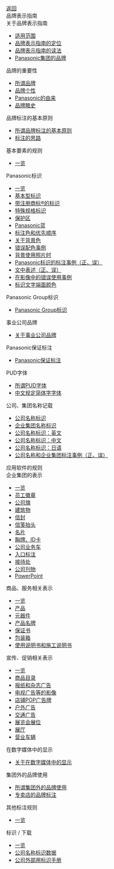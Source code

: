 <div id="contNav3" style="display: block;">
<div class="close"><a href="javascript:void(0);">返回</a></div>
<nav class="group-id1">
<div class="tit1"><span class="id1-1">品牌表示指南</span></div>
<div class="menuTable">
	<div class="col1">
		<div class="tit2"><span class="id1-1-1">关于品牌表示指南</span></div>
		<ul>
			<li><a href="/zh/guidelines/gl_ab_scope_zh.html" class="id1-1-1-1">适用范围</a></li>
			<li><a href="/zh/guidelines/gl_ab_positioning_zh.html" class="id1-1-1-2">品牌表示指南的定位</a></li>
			<li><a href="/zh/guidelines/gl_ab_howtouse_zh.html" class="id1-1-1-3">品牌表示指南的读法</a></li>
			<li><a href="/zh/guidelines/gl_ab_groupbrand_zh.html" class="id1-1-1-5">Panasonic集团的品牌</a></li>
		</ul>
		<div class="tit3"><span class="id1-1-1-4">品牌的重要性</span></div>
		<ul>
			<li><a href="/zh/guidelines/gl_ab_inportance_zh.html" class="id1-1-1-4-1">所谓品牌</a></li>
			<li><a href="/zh/guidelines/gl_ab_personality_zh.html" class="id1-1-1-4-2">品牌个性</a></li>
			<li><a href="/zh/guidelines/gl_ab_origin_zh.html" class="id1-1-1-4-3">Panasonic的由来</a></li>
			<li><a href="/zh/guidelines/gl_ab_briefhistory_zh.html" class="id1-1-1-4-4">品牌略史</a></li>
		</ul>
	</div>
	<div class="col2">
		<div class="tit2"><span class="id1-1-2">品牌标注的基本原则</span></div>
		<ul>
			<li><a href="/zh/guidelines/gl_bp_basic_principles_zh.html" class="id1-1-2-1">所谓品牌标注的基本原则</a></li>
			<li><a href="/zh/guidelines/gl_bp_concept_disp_zh.html" class="id1-1-2-2">标注的思路</a></li>
		</ul>
	</div>
	<div class="col3"></div>
</div>

<div class="tit2"><span class="id1-1-3">基本要素的规则</span></div>
<ul>
	<li><a href="/zh/guidelines/gl_be_basicelements_zh.html" class="id1-1-3-1"><!--基本要素的规则-->一览</a></li>
</ul>
<div class="menuTable">
	<div class="col1">
		<div class="tit3"><span class="id1-1-3-2">Panasonic标识</span></div>
		<ul>
			<li><a href="/zh/guidelines/gl_be_pl_plogo_zh.html" class="id1-1-3-2-1"><!--Panasonic标识-->一览</a></li>
			<li><a href="/zh/guidelines/gl_be_pl_standardlogo_zh.html" class="id1-1-3-2-2">基本型标识</a></li>
			<li><a href="/zh/guidelines/gl_be_pl_rtrademark_zh.html" class="id1-1-3-2-3">带注册商标®的标识</a></li>
			<li><a href="/zh/guidelines/gl_be_pl_spe_proportion_zh.html" class="id1-1-3-2-4">特殊规格标识</a></li>
			<li><a href="/zh/guidelines/gl_be_pl_clearspace_zh.html" class="id1-1-3-2-5">保护区</a></li>
			<li><a href="/zh/guidelines/gl_be_pl_panablue_zh.html" class="id1-1-3-2-6">Panasonic蓝</a></li>
			<li><a href="/zh/guidelines/gl_be_pl_colorpriority_zh.html" class="id1-1-3-2-7">标注色和优先顺序</a></li>
			<li><a href="/zh/guidelines/gl_be_pl_backcolor_zh.html" class="id1-1-3-2-8">关于背景色</a></li>
			<li><a href="/zh/guidelines/gl_be_pl_colcombi_zh.html" class="id1-1-3-2-9">错误配色事例</a></li>
			<li><a href="/zh/guidelines/gl_be_pl_backphoto_zh.html" class="id1-1-3-2-10">背景使用照片时</a></li>
			<li><a href="/zh/guidelines/gl_be_pl_corincor_zh.html" class="id1-1-3-2-11">Panasonic标识的标注事例（正、误）</a></li>
			<li><a href="/zh/guidelines/gl_be_cl_bodytext_corincor_zh.html" class="id1-1-3-2-12">文中表述（正、误）</a></li>
			<li><a href="/zh/guidelines/gl_be_pl_exdispvideo_zh.html" class="id1-1-3-2-13">在影像中的错误使用事例</a></li>
			<li><a href="/zh/guidelines/gl_be_pl_edgecolor_zh.html" class="id1-1-3-2-14">标识文字端面颜色</a></li>
		</ul>
	</div>
	<div class="col2">
		<div class="tit3"><span class="id1-1-3-6">Panasonic Group标识</span></div>
		<ul>
			<li><a href="/zh/guidelines/gl_be_pg_pgrouplogo_zh.html" class="id1-1-3-6-1">Panasonic Group标识</a></li>
		</ul>
		<div class="tit3"><span class="id1-1-3-3">事业公司品牌</span></div>
		<ul>
			<li><a href="/zh/guidelines/gl_be_businessbrands_zh.html" class="id1-1-3-3-1">关于事业公司品牌</a></li>
		</ul>
		<div class="tit3"><span class="id1-1-3-7">Panasonic保证标注</span></div>
		<ul>
			<li><a href="/zh/guidelines/gl_be_ig_pendorsed_indica_zh.html" class="id1-1-3-7-1">Panasonic保证标注</a></li>
		</ul>
		<div class="tit3"><span class="id1-1-3-4">PUD字体</span></div>
		<ul>
			<li><a href="/zh/guidelines/gl_be_pf_pudfont_zh.html" class="id1-1-3-4-1">所谓PUD字体</a></li>
			<li><a href="/zh/guidelines/gl_be_pf_chinesefont_zh.html" class="id1-1-3-4-2">中文规定简体字字体</a></li>
		</ul>
	</div>
	<div class="col3">
		<div class="tit3"><span class="id1-1-3-5">公司、集团名称记载</span></div>
		<ul>
			<li><a href="/zh/guidelines/gl_be_cl_comlogo_zh.html" class="id1-1-3-5-1">公司名称标识</a></li>
			<li><a href="/zh/guidelines/gl_be_cl_grouplogo_zh.html" class="id1-1-3-5-2">企业集团名称标识</a></li>
			<li><a href="/zh/guidelines/gl_be_cl_E_divaffcomlogo_zh.html" class="id1-1-3-5-4">公司名称标识：英文</a></li>
			<li><a href="/zh/guidelines/gl_be_cl_Z_divaffcomlogo_zh.html" class="id1-1-3-5-5">公司名称标识：中文</a></li>
	 		<li><a href="/zh/guidelines/gl_be_cl_J_divaffcomlogo_zh.html" class="id1-1-3-5-6">公司名称标识：日语</a></li>
			<li><a href="/zh/guidelines/gl_be_cl_group_corincor_zh.html" class="id1-1-3-5-7">公司名称和企业集团标注事例（正、误）</a></li>
		</ul>
	</div>
</div>

<div class="tit2"><span class="id1-1-4">应用软件的规则</span></div>
<div class="menuTable">
	<div class="col1">
		<div class="tit3"><span class="id1-1-4-1">企业集团的表示</span></div>
		<ul>
			<li><a href="/zh/guidelines/gl_ap_cg_comgroup_zh.html" class="id1-1-4-1-1"><!--企业集团的表示-->一览</a></li>
			<li><a href="/zh/guidelines/gl_ap_cg_badges_zh.html" class="id1-1-4-1-2">员工徽章</a></li>
			<li><a href="/zh/guidelines/gl_ap_cg_flags_zh.html" class="id1-1-4-1-3">公司旗</a></li>
			<li><a href="/zh/guidelines/gl_ap_cg_buildings_zh.html" class="id1-1-4-1-4">建筑物</a></li>
			<li><a href="/zh/guidelines/gl_ap_cg_envelopes_zh.html" class="id1-1-4-1-5">信封</a></li>
			<li><a href="/zh/guidelines/gl_ap_cg_letterheads_zh.html" class="id1-1-4-1-6">信笺抬头</a></li>
			<li><a href="/zh/guidelines/gl_ap_cg_businesscards_zh.html" class="id1-1-4-1-7">名片</a></li>
			<li><a href="/zh/guidelines/gl_ap_cg_nametags_zh.html" class="id1-1-4-1-8">胸牌、ID卡</a></li>
			<li><a href="/zh/guidelines/gl_ap_cg_com_vehicles_zh.html" class="id1-1-4-1-9">公司业务车</a></li>
			<li><a href="/zh/guidelines/gl_ap_cg_entranssign_zh.html" class="id1-1-4-1-10">入口标注</a></li>
			<li><a href="/zh/guidelines/gl_ap_cg_receptiondesk_zh.html" class="id1-1-4-1-11">接待处</a></li>
			<li><a href="/zh/guidelines/gl_ap_cg_publications_zh.html" class="id1-1-4-1-12">公司刊物</a></li>
			<li><a href="/zh/guidelines/gl_ap_cg_powerpoint_zh.html" class="id1-1-4-1-13">PowerPoint</a></li>
		</ul>
	</div>
	<div class="col2">
		<div class="tit3"><span class="id1-1-4-2">商品、服务相关表示</span></div>
		<ul>
			<li><a href="/zh/guidelines/gl_ap_ps_goodsservices_zh.html" class="id1-1-4-2-1"><!--商品、服务相关表示-->一览</a></li>
			<li><a href="/zh/guidelines/gl_ap_ps_products_zh.html" class="id1-1-4-2-2">产品</a></li>
			<li><a href="/zh/guidelines/gl_ap_ps_devices_zh.html" class="id1-1-4-2-3">元器件</a></li>
			<li><a href="/zh/guidelines/gl_ap_ps_nameplate_zh.html" class="id1-1-4-2-4">产品名牌</a></li>
			<li><a href="/zh/guidelines/gl_ap_ps_warranties_zh.html" class="id1-1-4-2-5">保证书</a></li>
			<li><a href="/zh/guidelines/gl_ap_ps_packaging_zh.html" class="id1-1-4-2-6">包装箱</a></li>
			<li><a href="/zh/guidelines/gl_ap_ps_opemanuals_zh.html" class="id1-1-4-2-7">使用说明书和施工说明书</a></li>
		</ul>
		<div class="tit3"><span class="id1-1-4-3">宣传、促销相关表示</span></div>
		<ul>
			<li><a href="/zh/guidelines/gl_ap_as_adsales_promo_zh.html" class="id1-1-4-3-1"><!--宣传、促销相关表示-->一览</a></li>
			<li><a href="/zh/guidelines/gl_ap_as_catalogs_zh.html" class="id1-1-4-3-2">商品目录</a></li>
			<li><a href="/zh/guidelines/gl_ap_as_newsp_maga_zh.html" class="id1-1-4-3-3">报纸和杂志广告</a></li>
			<li><a href="/zh/guidelines/gl_ap_as_tvcm_zh.html" class="id1-1-4-3-4">电视广告等的影像</a></li>
			<li><a href="/zh/guidelines/gl_ap_as_pop_zh.html" class="id1-1-4-3-5">店铺POP广告牌</a></li>
			<li><a href="/zh/guidelines/gl_ap_as_ooh_media_zh.html" class="id1-1-4-3-6">户外广告</a></li>
			<li><a href="/zh/guidelines/gl_ap_as_trans_ads_zh.html" class="id1-1-4-3-7">交通广告</a></li>
			<li><a href="/zh/guidelines/gl_ap_as_fair_exhibition_zh.html" class="id1-1-4-3-8">展览会展位</a></li>
			<li><a href="/zh/guidelines/gl_ap_as_showroom_zh.html" class="id1-1-4-3-9">展厅</a></li>
			<li><a href="/zh/guidelines/gl_ap_as_sales_vehicles_zh.html" class="id1-1-4-3-10">营业车辆</a></li>
		</ul>
	</div>
	<div class="col3">
		<div class="tit3"><span class="id1-1-4-4">在数字媒体中的显示</span></div>
		<ul>
			<li><a href="/zh/guidelines/gl_ap_di_digital_zh.html" class="id1-1-4-4-1">关于在数字媒体中的显示</a></li>
		</ul>
		<div class="tit3"><span class="id1-1-4-5">集团外的品牌使用</span></div>
		<ul>
			<li><a href="/zh/guidelines/gl_ap_os_branduse_outside_zh.html" class="id1-1-4-5-1">所谓集团外的品牌使用</a></li>
			<li><a href="/zh/guidelines/gl_ap_os_branddisp_shop_zh.html" class="id1-1-4-5-2">专卖店的品牌标注</a></li>
		</ul>
	</div>
</div>

<div class="tit1"><span class="id1-2">其他标注规则</span></div>
<ul>
	<li><a href="/zh/guidelines/gl_otherrules_zh.html" class="id1-2-1"><!--其他标注规则-->一览</a></li>
</ul>

<div class="tit1"><span class="id1-3">标识 / 下载</span></div>
<ul class="last">
	<li><a href="/zh/guidelines/gl_ld_logo_download_zh.html" class="id1-3-1"><!--标识 / 下载-->一览</a></li>
	<li><a href="/zh/guidelines/gl_ld_Affil_com_logo_zh.html" class="id1-3-2">公司名称标识数据</a></li>
	<li><a href="/zh/guidelines/gl_ld_logomanual_external_zh.html" class="id1-3-3">公司外部用标识手册</a></li>
</ul>
</nav>

</div>
